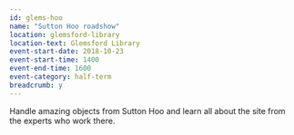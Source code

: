 ```yaml
---
id: glems-hoo
name: "Sutton Hoo roadshow"
location: glemsford-library
location-text: Glemsford Library
event-start-date: 2018-10-23
event-start-time: 1400
event-end-time: 1600
event-category: half-term
breadcrumb: y
---
```


Handle amazing objects from Sutton Hoo and learn all about the site from the experts who work there.
